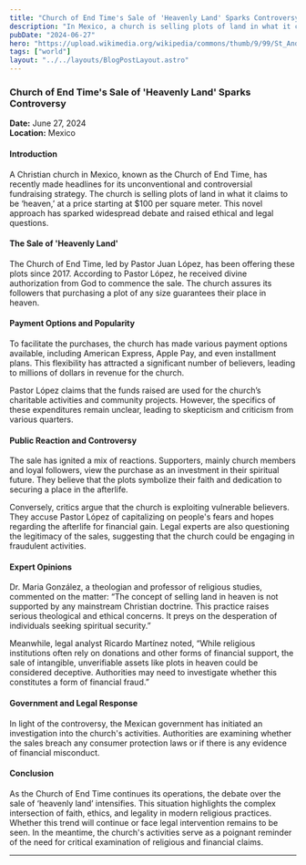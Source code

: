 ```yaml
---
title: "Church of End Time's Sale of 'Heavenly Land' Sparks Controversy"
description: "In Mexico, a church is selling plots of land in what it claims to be ‘heaven,’ at a price starting at $100 per square meter."
pubDate: "2024-06-27"
hero: "https://upload.wikimedia.org/wikipedia/commons/thumb/9/99/St_Andrew%27s%2C_Buckland_from_the_NE.jpg/800px-St_Andrew%27s%2C_Buckland_from_the_NE.jpg"
tags: ["world"]
layout: "../../layouts/BlogPostLayout.astro"
---
```

### Church of End Time's Sale of 'Heavenly Land' Sparks Controversy

**Date:** June 27, 2024  
**Location:** Mexico

#### Introduction

A Christian church in Mexico, known as the Church of End Time, has recently made headlines for its unconventional and controversial fundraising strategy. The church is selling plots of land in what it claims to be ‘heaven,’ at a price starting at $100 per square meter. This novel approach has sparked widespread debate and raised ethical and legal questions.

#### The Sale of 'Heavenly Land'

The Church of End Time, led by Pastor Juan López, has been offering these plots since 2017. According to Pastor López, he received divine authorization from God to commence the sale. The church assures its followers that purchasing a plot of any size guarantees their place in heaven.

#### Payment Options and Popularity

To facilitate the purchases, the church has made various payment options available, including American Express, Apple Pay, and even installment plans. This flexibility has attracted a significant number of believers, leading to millions of dollars in revenue for the church.

Pastor López claims that the funds raised are used for the church’s charitable activities and community projects. However, the specifics of these expenditures remain unclear, leading to skepticism and criticism from various quarters.

#### Public Reaction and Controversy

The sale has ignited a mix of reactions. Supporters, mainly church members and loyal followers, view the purchase as an investment in their spiritual future. They believe that the plots symbolize their faith and dedication to securing a place in the afterlife.

Conversely, critics argue that the church is exploiting vulnerable believers. They accuse Pastor López of capitalizing on people's fears and hopes regarding the afterlife for financial gain. Legal experts are also questioning the legitimacy of the sales, suggesting that the church could be engaging in fraudulent activities.

#### Expert Opinions

Dr. Maria González, a theologian and professor of religious studies, commented on the matter: “The concept of selling land in heaven is not supported by any mainstream Christian doctrine. This practice raises serious theological and ethical concerns. It preys on the desperation of individuals seeking spiritual security.”

Meanwhile, legal analyst Ricardo Martínez noted, “While religious institutions often rely on donations and other forms of financial support, the sale of intangible, unverifiable assets like plots in heaven could be considered deceptive. Authorities may need to investigate whether this constitutes a form of financial fraud.”

#### Government and Legal Response

In light of the controversy, the Mexican government has initiated an investigation into the church's activities. Authorities are examining whether the sales breach any consumer protection laws or if there is any evidence of financial misconduct.

#### Conclusion

As the Church of End Time continues its operations, the debate over the sale of ‘heavenly land’ intensifies. This situation highlights the complex intersection of faith, ethics, and legality in modern religious practices. Whether this trend will continue or face legal intervention remains to be seen. In the meantime, the church's activities serve as a poignant reminder of the need for critical examination of religious and financial claims.

---
